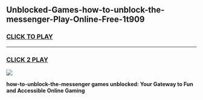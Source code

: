 
## Unblocked-Games-how-to-unblock-the-messenger-Play-Online-Free-1t909
<h3>
<a href="https://premium76.site?title=how-to-unblock-the-messenger&ref=26A">CLICK TO PLAY</a></h3>
<hr>

<h3>
<a href="https://premium76.site?title=how-to-unblock-the-messenger&ref=26A">CLICK 2 PLAY</a>
  
</h3>

<a href="https://premium76.site?title=how-to-unblock-the-messenger&ref=26A"><img src="https://clearcache.store/games.png"></a>


**how-to-unblock-the-messenger games unblocked: Your Gateway to Fun and Accessible Online Gaming**
